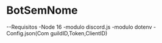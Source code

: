 # BotSemNome
--Requisitos
-Node 16
-modulo discord.js
-modulo dotenv
-Config.json(Com guildID,Token,ClientID)
